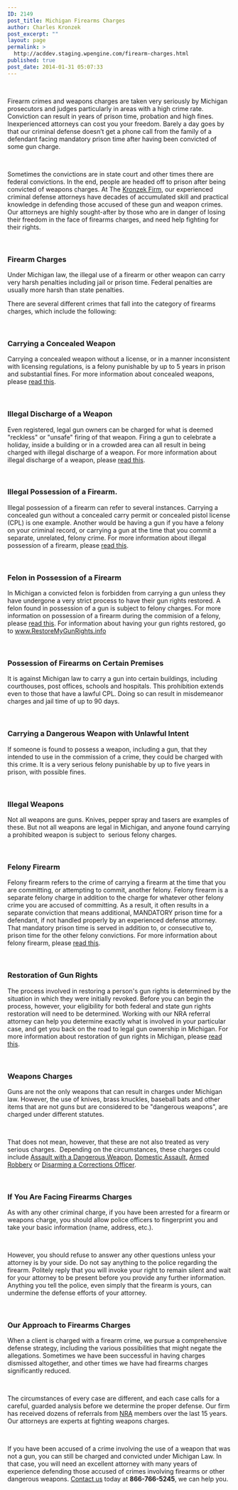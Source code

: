 ```yaml
---
ID: 2149
post_title: Michigan Firearms Charges
author: Charles Kronzek
post_excerpt: ""
layout: page
permalink: >
  http://acddev.staging.wpengine.com/firearm-charges.html
published: true
post_date: 2014-01-31 05:07:33
---
```

&nbsp;

Firearm crimes and weapons charges are taken very seriously by Michigan prosecutors and judges particularly in areas with a high crime rate. Conviction can result in years of prison time, probation and high fines. Inexperienced attorneys can cost you your freedom. Barely a day goes by that our criminal defense doesn’t get a phone call from the family of a defendant facing mandatory prison time after having been convicted of some gun charge.

&nbsp;

Sometimes the convictions are in state court and other times there are federal convictions. In the end, people are headed off to prison after being convicted of weapons charges. At The <a href="http://acddev.staging.wpengine.com/">Kronzek Firm</a>, our experienced criminal defense attorneys have decades of accumulated skill and practical knowledge in defending those accused of these gun and weapon crimes. Our attorneys are highly sought-after by those who are in danger of losing their freedom in the face of firearms charges, and need help fighting for their rights.

&nbsp;
<h3><b>Firearm Charges</b></h3>
Under Michigan law, the illegal use of a firearm or other weapon can carry very harsh penalties including jail or prison time. Federal penalties are usually more harsh than state penalties.

There are several different crimes that fall into the category of firearms charges, which include the following:

&nbsp;
<h3><b>Carrying a Concealed Weapon</b></h3>
Carrying a concealed weapon without a license, or in a manner inconsistent with licensing regulations, is a felony punishable by up to 5 years in prison and substantial fines. For more information about concealed weapons, please <a href="http://acddev.staging.wpengine.com/carrying-concealed-weapon-michigan-firearm-attorneys.html" target="_blank" rel="noopener">read this</a>.

&nbsp;
<h3><b>Illegal Discharge of a Weapon</b></h3>
Even registered, legal gun owners can be charged for what is deemed "reckless" or "unsafe" firing of that weapon. Firing a gun to celebrate a holiday, inside a building or in a crowded area can all result in being charged with illegal discharge of a weapon. For more information about illegal discharge of a weapon, please <a href="http://acddev.staging.wpengine.com/illegal-discharge-of-a-firearm-in-michigan.html" target="_blank" rel="noopener">read this</a>.

&nbsp;
<h3><b>Illegal Possession of a Firearm</b>.</h3>
Illegal possession of a firearm can refer to several instances. Carrying a concealed gun without a concealed carry permit or concealed pistol license (CPL) is one example. Another would be having a gun if you have a felony on your criminal record, or carrying a gun at the time that you commit a separate, unrelated, felony crime. For more information about illegal possession of a firearm, please <a href="http://acddev.staging.wpengine.com/firearm-charges.html">read this</a>.

&nbsp;
<h3><b>Felon in Possession of a Firearm</b></h3>
In Michigan a convicted felon is forbidden from carrying a gun unless they have undergone a very strict process to have their gun rights restored. A felon found in possession of a gun is subject to felony charges. For more information on possession of a firearm during the commision of a felony, please <a href="http://acddev.staging.wpengine.com/michigan-felony-firearm-attorneys-michigan-gun-lawyers.html" target="_blank" rel="noopener">read this</a>. For information about having your gun rights restored, go to <a href="http://www.restoremygunrights.info">www.RestoreMyGunRights.info</a>

&nbsp;
<h3><b>Possession of Firearms on Certain Premises</b></h3>
It is against Michigan law to carry a gun into certain buildings, including courthouses, post offices, schools and hospitals. This prohibition extends even to those that have a lawful CPL. Doing so can result in misdemeanor charges and jail time of up to 90 days.

&nbsp;
<h3><b>Carrying a Dangerous Weapon with Unlawful Intent</b></h3>
If someone is found to possess a weapon, including a gun, that they intended to use in the commission of a crime, they could be charged with this crime. It is a very serious felony punishable by up to five years in prison, with possible fines.

&nbsp;
<h3><b>Illegal Weapons</b></h3>
Not all weapons are guns. Knives, pepper spray and tasers are examples of these. But not all weapons are legal in Michigan, and anyone found carrying a prohibited weapon is subject to  serious felony charges.

&nbsp;
<h3><b>Felony Firearm</b></h3>
Felony firearm refers to the crime of carrying a firearm at the time that you are committing, or attempting to commit, another felony. Felony firearm is a separate felony charge in addition to the charge for whatever other felony crime you are accused of committing. As a result, it often results in a separate conviction that means additional, MANDATORY prison time for a defendant, if not handled properly by an experienced defense attorney. That mandatory prison time is served in addition to, or consecutive to, prison time for the other felony convictions. For more information about felony firearm, please <a href="http://acddev.staging.wpengine.com/michigan-felony-firearm-attorneys-michigan-gun-lawyers.html">read this</a>.

&nbsp;
<h3><b>Restoration of Gun Rights</b></h3>
The process involved in restoring a person's gun rights is determined by the situation in which they were initially revoked. Before you can begin the process, however, your eligibility for both federal and state gun rights restoration will need to be determined. Working with our NRA referral attorney can help you determine exactly what is involved in your particular case, and get you back on the road to legal gun ownership in Michigan. For more information about restoration of gun rights in Michigan, please <a href="http://acddev.staging.wpengine.com/gun-right-restoration.html">read this</a>.

&nbsp;
<h3><b>Weapons Charges</b></h3>
Guns are not the only weapons that can result in charges under Michigan law. However, the use of knives, brass knuckles, baseball bats and other items that are not guns but are considered to be "dangerous weapons", are charged under different statutes.

&nbsp;

That does not mean, however, that these are not also treated as very serious charges.  Depending on the circumstances, these charges could include <a href="http://acddev.staging.wpengine.com/michigan-felonious-assault-attorneys-defense-lawyers.html">Assault with a Dangerous Weapon</a>, <a href="http://acddev.staging.wpengine.com/domestic-assault.html">Domestic Assault</a>, <a href="http://acddev.staging.wpengine.com/michigan-armed-robbery-attorney.html">Armed Robbery</a> or <a href="https://acddev.staging.wpengine.com/disarming-corrections-officer-michigan-gun-crime-defense-attorneys.html">Disarming a Corrections Officer</a>.

&nbsp;
<h3><b>If You Are Facing Firearms Charges</b></h3>
As with any other criminal charge, if you have been arrested for a firearm or weapons charge, you should allow police officers to fingerprint you and take your basic information (name, address, etc.).

&nbsp;

However, you should refuse to answer any other questions unless your attorney is by your side. Do not say anything to the police regarding the firearm. Politely reply that you will invoke your right to remain silent and wait for your attorney to be present before you provide any further information. Anything you tell the police, even simply that the firearm is yours, can undermine the defense efforts of your attorney.

&nbsp;
<h3><b>Our Approach to Firearms Charges</b></h3>
When a client is charged with a firearm crime, we pursue a comprehensive defense strategy, including the various possibilities that might negate the allegations. Sometimes we have been successful in having charges dismissed altogether, and other times we have had firearms charges significantly reduced.

&nbsp;

The circumstances of every case are different, and each case calls for a careful, guarded analysis before we determine the proper defense. Our firm has received dozens of referrals from <a href="http://home.nra.org/#/home">NRA</a> members over the last 15 years. Our attorneys are experts at fighting weapons charges.

&nbsp;

If you have been accused of a crime involving the use of a weapon that was not a gun, you can still be charged and convicted under Michigan Law. In that case, you will need an excellent attorney with many years of experience defending those accused of crimes involving firearms or other dangerous weapons. <a href="http://acddev.staging.wpengine.com/contact-us.html">Contact us</a> today at <b>866-766-5245</b>, we can help you.